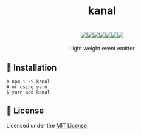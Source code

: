<div align="center">
  <h1>kanal</h1>
  <h1>
    <a href="https://github.com/acacode/kanal/blob/master/LICENSE"><img src="https://img.shields.io/badge/license-MIT-red.svg?style=flat-square"></a><a href="https://www.npmjs.com/package/kanal"><img src="https://img.shields.io/npm/v/kanal.svg?style=flat-square"></a><a href="https://travis-ci.org/acacode/kanal"><img src="https://img.shields.io/travis/acacode/kanal.svg?style=flat-square"></a><a href="http://npm-stat.com/charts.html?package=kanal"><img src="https://img.shields.io/npm/dm/kanal.svg?style=flat-square"></a><a href="https://bundlephobia.com/result?p=kanal"><img src="https://flat.badgen.net/bundlephobia/min/kanal"></a><a href="https://bundlephobia.com/result?p=kanal"><img src="https://flat.badgen.net/bundlephobia/minzip/kanal"></a><a href="https://www.codefactor.io/repository/github/acacode/kanal/overview/master"><img src="https://www.codefactor.io/repository/github/acacode/kanal/badge/master?style=flat-square"></a>
  </h1>
  <p>
    Light weight event emitter
  </p>
</div>


## 🚀 Installation

    $ npm i -S kanal
    # or using yarn
    $ yarn add kanal

## 📝 License

Licensed under the [MIT License](./LICENSE).

